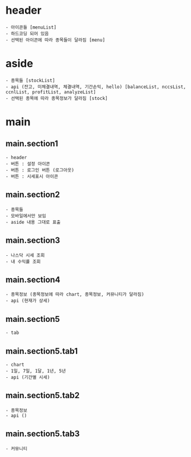 # header

    - 아이콘들 [menuList]
    - 하드코딩 되어 있음
    - 선택된 아이콘에 따라 종목들이 달라짐 [menu]

# aside

    - 종목들 [stockList]
    - api (잔고, 미체결내역, 체결내역, 기간손익, hello) [balanceList, nccsList, ccnlList, profitList, analyzeList]
    - 선택된 종목에 따라 종목정보가 달라짐 [stock]

# main

## main.section1

    - header
    - 버튼 : 설정 아이콘
    - 버튼 : 로그인 버튼 (로그아웃)
    - 버튼 : 시세표시 아이콘

## main.section2

    - 종목들
    - 모바일에서만 보임
    - aside 내용 그대로 표출

## main.section3

    - 나스닥 시세 조회
    - 내 수익률 조회

## main.section4

    - 종목정보 (종목정보에 따라 chart, 종목정보, 커뮤니티가 달라짐)
    - api (현재가 상세)

## main.section5

    - tab

## main.section5.tab1

    - chart
    - 1일, 7일, 1달, 1년, 5년
    - api (기간별 시세)

## main.section5.tab2

    - 종목정보
    - api ()

## main.section5.tab3

    - 커뮤니티
